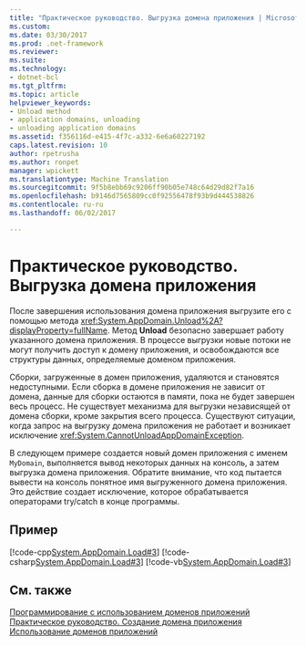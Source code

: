 ```yaml
---
title: "Практическое руководство. Выгрузка домена приложения | Microsoft Docs"
ms.custom: 
ms.date: 03/30/2017
ms.prod: .net-framework
ms.reviewer: 
ms.suite: 
ms.technology:
- dotnet-bcl
ms.tgt_pltfrm: 
ms.topic: article
helpviewer_keywords:
- Unload method
- application domains, unloading
- unloading application domains
ms.assetid: f356116d-e415-4f7c-a332-6e6a60227192
caps.latest.revision: 10
author: rpetrusha
ms.author: ronpet
manager: wpickett
ms.translationtype: Machine Translation
ms.sourcegitcommit: 9f5b8ebb69c9206ff90b05e748c64d29d82f7a16
ms.openlocfilehash: b9146d7565809cc0f92556478f93b9d444538826
ms.contentlocale: ru-ru
ms.lasthandoff: 06/02/2017

---
```

# <a name="how-to-unload-an-application-domain"></a>Практическое руководство. Выгрузка домена приложения
После завершения использования домена приложения выгрузите его с помощью метода <xref:System.AppDomain.Unload%2A?displayProperty=fullName>. Метод **Unload** безопасно завершает работу указанного домена приложения. В процессе выгрузки новые потоки не могут получить доступ к домену приложения, и освобождаются все структуры данных, определяемые доменом приложения.  
  
 Сборки, загруженные в домен приложения, удаляются и становятся недоступными. Если сборка в домене приложения не зависит от домена, данные для сборки остаются в памяти, пока не будет завершен весь процесс. Не существует механизма для выгрузки независящей от домена сборки, кроме закрытия всего процесса. Существуют ситуации, когда запрос на выгрузку домена приложения не работает и возникает исключение <xref:System.CannotUnloadAppDomainException>.  
  
 В следующем примере создается новый домен приложения с именем `MyDomain`, выполняется вывод некоторых данных на консоль, а затем выгрузка домена приложения. Обратите внимание, что код пытается вывести на консоль понятное имя выгруженного домена приложения. Это действие создает исключение, которое обрабатывается операторами try/catch в конце программы.  
  
## <a name="example"></a>Пример  
 [!code-cpp[System.AppDomain.Load#3](../../../samples/snippets/cpp/VS_Snippets_CLR_System/system.appdomain.load/cpp/source3.cpp#3)] [!code-csharp[System.AppDomain.Load#3](../../../samples/snippets/csharp/VS_Snippets_CLR_System/system.appdomain.load/cs/source3.cs#3)] [!code-vb[System.AppDomain.Load#3](../../../samples/snippets/visualbasic/VS_Snippets_CLR_System/system.appdomain.load/vb/source3.vb#3)]  
  
## <a name="see-also"></a>См. также  
 [Программирование с использованием доменов приложений](http://msdn.microsoft.com/en-us/bd36055b-56bd-43eb-b4d8-820c37172131)   
 [Практическое руководство. Создание домена приложения](../../../docs/framework/app-domains/how-to-create-an-application-domain.md)   
 [Использование доменов приложений](../../../docs/framework/app-domains/use.md)
